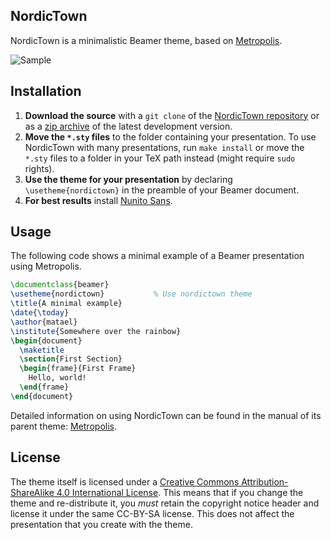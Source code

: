 ## NordicTown

NordicTown is a minimalistic Beamer theme, based on [Metropolis](https://github.com/matze/mtheme).

![Sample](https://i.imgur.com/YdQDHwM.png)


## Installation

1. **Download the source** with a `git clone` of the [NordicTown repository](https://github.com/matael/nordictown)
   or as a [zip archive](https://github.com/matael/nordictown/archive/master.zip) of
   the latest development version.
3. **Move the `*.sty` files** to the folder containing your
   presentation. To use NordicTown with many presentations, run `make install`
   or move the `*.sty` files to a folder in your TeX path instead (might require
   `sudo` rights).
4. **Use the theme for your presentation** by declaring `\usetheme{nordictown}` in
    the preamble of your Beamer document.
5. **For best results** install [Nunito Sans](https://fonts.google.com/specimen/Nunito+Sans).


## Usage

The following code shows a minimal example of a Beamer presentation using
Metropolis.

```latex
\documentclass{beamer}
\usetheme{nordictown}           % Use nordictown theme
\title{A minimal example}
\date{\today}
\author{matael}
\institute{Somewhere over the rainbow}
\begin{document}
  \maketitle
  \section{First Section}
  \begin{frame}{First Frame}
    Hello, world!
  \end{frame}
\end{document}
```

Detailed information on using NordicTown can be found in the manual of its parent theme: [Metropolis][].

## License

The theme itself is licensed under a [Creative Commons Attribution-ShareAlike
4.0 International License](http://creativecommons.org/licenses/by-sa/4.0/). This
means that if you change the theme and re-distribute it, you *must* retain the
copyright notice header and license it under the same CC-BY-SA license. This
does not affect the presentation that you create with the theme.


[Metropolis]: http://mirrors.ctan.org/macros/latex/contrib/beamer-contrib/themes/metropolis/doc/metropolistheme.pdf
